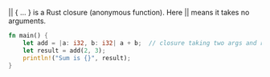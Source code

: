 || { ... } is a Rust closure (anonymous function). Here || means it takes no arguments.

```rust
fn main() {
    let add = |a: i32, b: i32| a + b;  // closure taking two args and returning sum
    let result = add(2, 3);
    println!("Sum is {}", result);
}

```

